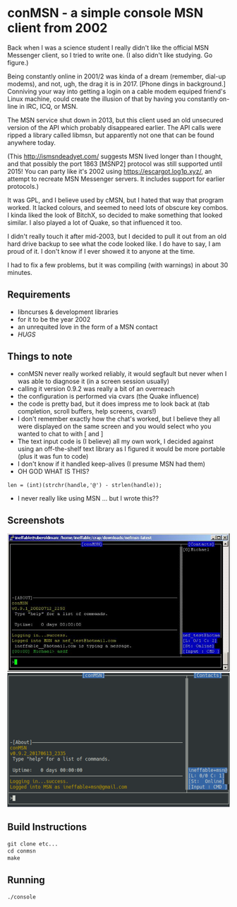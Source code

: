 # conMSN - a simple console MSN client from 2002

Back when I was a science student I really didn't like the official MSN
Messenger client, so I tried to write one. (I also didn't like studying. Go
figure.)

Being constantly online in 2001/2 was kinda of a dream (remember, dial-up
modems), and not, ugh, the drag it is in 2017. [Phone dings in background.]
Conniving your way into getting a login on a cable modem equiped friend's Linux
machine, could create the illusion of that by having you constantly on-line in
IRC, ICQ, or MSN.

The MSN service shut down in 2013, but this client used an old unsecured version
of the API which probably disappeared earlier. The API calls were ripped a
library called libmsn, but apparently not one that can be found anywhere today.

(This http://ismsndeadyet.com/ suggests MSN lived longer than I thought, and
that possibly the port 1863 [MSNP2] protocol was still supported until 2015!
You can party like it's 2002 using https://escargot.log1p.xyz/, an attempt to
recreate MSN Messenger servers. It includes support for earlier protocols.)

It was GPL, and I believe used by cMSN, but I hated that way that program
worked. It lacked colours, and seemed to need lots of obscure key combos. I
kinda liked the look of BitchX, so decided to make something that looked
similar. I also played a lot of Quake, so that influenced it too.

I didn't really touch it after mid-2003, but I decided to pull it out from an
old hard drive backup to see what the code looked like. I do have to say, I am
proud of it. I don't know if I ever showed it to anyone at the time.

I had to fix a few problems, but it was compiling (with warnings) in about 30
minutes.

## Requirements
- libncurses & development libraries
- for it to be the year 2002
- an unrequited love in the form of a MSN contact
- *HUGS*

## Things to note
- conMSN never really worked reliably, it would segfault but never when I was
  able to diagnose it (in a screen session usually)
- calling it version 0.9.2 was really a bit of an overreach
- the configuration is performed via cvars (the Quake influence)
- the code is pretty bad, but it does impress me to look back at (tab
  completion, scroll buffers, help screens, cvars!)
- I don't remember exactly how the chat's worked, but I believe they all were
  displayed on the same screen and you would select who you wanted to chat to
  with [ and ]
- The text input code is (I believe) all my own work, I decided against using an
  off-the-shelf text library as I figured it would be more portable (plus it was
  fun to code)
- I don't know if it handled keep-alives (I presume MSN had them)
- OH GOD WHAT IS THIS?
~~~
len = (int)(strchr(handle,'@') - strlen(handle));
~~~
- I never really like using MSN ... but I wrote this??

## Screenshots
![2002 Screenshot](https://raw.githubusercontent.com/neffo/conMSN/master/screenshots/conmsn-2002.jpg)
![2017 Screenshot](https://raw.githubusercontent.com/neffo/conMSN/master/screenshots/conMSN-2017.png)

## Build Instructions
~~~
git clone etc...
cd conmsn
make
~~~

## Running
~~~
./console
~~~
